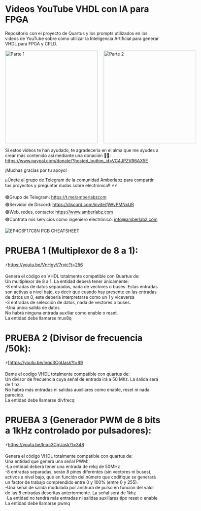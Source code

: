 # Videos YouTube VHDL con IA para FPGA
Repositorio con el proyecto de Quartus y los prompts utilizados en los videos de YouTube sobre cómo utilizar la Inteligencia Artificial para generar VHDL para FPGA y CPLD.

<div style="display: flex; gap: 20px;">
  <a href="https://www.youtube.com/watch?v=VnHgyV7rvic">
      <img src="https://img.youtube.com/vi/VnHgyV7rvic/0.jpg" alt="Parte 1" height="300">
  </a>
  <a href="https://www.youtube.com/watch?v=Inqc3CgUask">
      <img src="https://img.youtube.com/vi/Inqc3CgUask/0.jpg" alt="Parte 2" height="300">
  </a>
</div>

Si estos videos te han ayudado, te agradecería en el alma que me ayudes a crear más contenido así mediante una donación 🙏💕: https://www.paypal.com/donate/?hosted_button_id=VC4JPZVR6AX5E

¡Muchas gracias por tu apoyo!

¡¡Únete al grupo de Telegram de la comunidad Amberlabz para compartir tus proyectos y preguntar dudas sobre electrónica!! ⚡⚡

🟢Grupo de Telegram: https://t.me/amberlabzcom<br>
🟢Servidor de Discord: https://discord.com/invite/fjWvPMNxUR<br>
🟢Web, redes, contacto: https://www.amberlabz.com<br>
🟢Contrata mis servicios como ingeniero electrónico: info@amberlabz.com

![EP4C6F17C8N PCB CHEATSHEET](https://github.com/user-attachments/assets/d4312bc7-7f79-47f8-ad3b-bca26dcd2d3d)


# PRUEBA 1 (Multiplexor de 8 a 1):

⚡https://youtu.be/VnHgyV7rvic?t=256<br>

Genera el código en VHDL totalmente compatible con Quartus de:<br>
Un multiplexor de 8 a 1. La entidad deberá tener únicamente:<br>
-8 entradas de datos separadas, nada de vectores o buses. Estas entradas son activas a nivel bajo, es decir que cuando hay presente en las entradas de datos un 0, este debería interpretarse como un 1 y viceversa<br>
-3 entradas de selección de datos, nada de vectores o buses.<br>
-Una única salida de datos<br>
No habrá ninguna entrada auxiliar como enable o reset.<br>
La entidad debe llamarse mux8q<br>

# PRUEBA 2 (Divisor de frecuencia /50k):<br>

⚡[https://youtu.be/Inqc3CgUask?t=89<br>

Dame el codigo VHDL totalmente compatible con quartus de:<br>
Un divisor de frecuencia cuya señal de entrada irá a 50 Mhz. La salida será de 1 hz.<br>
No habrá más entradas ni salidas auxiliares como enable, reset ni nada parecido.<br>
La entidad debe llamarse divfrecq<br>

# PRUEBA 3 (Generador PWM de 8 bits a 1kHz controlado por pulsadores):<br>

⚡https://youtu.be/Inqc3CgUask?t=348<br>

Genera el código VHDL totalmente compatible con quartus de:<br>
Una entidad que genera una señal PWM:<br>
-La entidad deberá tener una entrada de reloj de 50MHz <br>
-8 entradas separadas, serán 8 pines diferentes (sin vectores ni buses), activos a nivel bajo, que en función del número que codifique se generará un factor de trabajo comprendido entre 0 y 100% (entre 0 y 255). <br>
-Una señal de salida modulada por anchura de pulso en función del valor de las 8 entradas descritas anteriormente. La señal será de 1khz <br>
-La entidad no tendrá más entradas ni salidas auxiliares tipo reset o enable<br>
La entidad debe llamarse pwmq<br>
